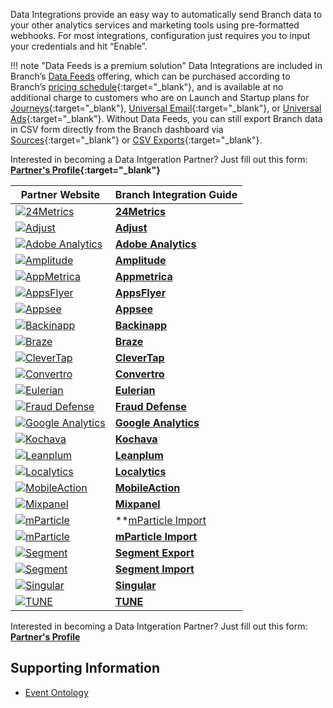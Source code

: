 Data Integrations provide an easy way to automatically send Branch data to your other analytics services and marketing tools using pre-formatted webhooks. For most integrations, configuration just requires you to input your credentials and hit “Enable”.

!!! note "Data Feeds is a premium solution"
    Data Integrations are included in Branch’s [Data Feeds](/pages/exports/data-feeds/) offering, which can be purchased according to Branch’s [pricing schedule](https://branch.io/pricing/){:target="\_blank"}, and is available at no additional charge to customers who are on Launch and Startup plans for [Journeys](https://branch.io/journeys/){:target="\_blank"}, [Universal Email](https://branch.io/email/){:target="\_blank"}, or [Universal Ads](https://branch.io/attribution/){:target="\_blank"}. Without Data Feeds, you can still export Branch data in CSV form directly from the Branch dashboard via [Sources](https://dashboard.branch.io/sources){:target="\_blank"} or [CSV Exports](https://dashboard.branch.io/data-import-export/csv-exports){:target="\_blank"}.

Interested in becoming a Data Intgeration Partner? Just fill out this form: **[Partner's Profile](https://branch.app.link/tech-partner-signup){:target="\_blank"}**

**Partner Website** | **Branch Integration Guide**
--- | ---
<a href="https://24metrics.com/" target="_blank">![24Metrics](/img/pages/integrations/logos/24metrics-banner.png)</a>|**[24Metrics](/pages/integrations/24metrics-fraudshield.md)**
<a href="https://www.adjust.com/" target="_blank">![Adjust](/img/pages/integrations/logos/adjust-logo.png)</a>|**[Adjust](/pages/integrations/adjust.md)**
<a href="https://my.omniture.com" target="_blank">![Adobe Analytics](/img/pages/integrations/logos/adobe_analytics.png)</a>|**[Adobe Analytics](/pages/integrations/adobe-analytics.md)**
<a href="https://amplitude.com" target="_blank">![Amplitude](/img/pages/integrations/logos/amplitude-logo.png)</a>|**[Amplitude](/pages/integrations/amplitude.md)**
<a href="https://appmetrica.yandex.com/" target="_blank">![AppMetrica](/img/pages/integrations/logos/app_metrica.png)</a>|**[Appmetrica](/pages/integrations/appmetrica.md)**
<a href="https://www.appsflyer.com/" target="_blank">![AppsFlyer](https://dashboard.branch.io/static/images/partners/partner_10.svg)</a>|**[AppsFlyer](/pages/integrations/appsflyer.md)**
<a href="https://www.appsee.com/" target="_blank">![Appsee](https://cdn.branch.io/branch-assets/ad-partner-manager/386574786681131050/appsee-1545601680820.png)</a>|**[Appsee](/pages/integrations/appsee.md)**
<a href="https://www.backinapp.com" target="_blank">![Backinapp](https://cdn.branch.io/branch-assets/ad-partner-manager/388787843096400122/backinapp-1546469932312.png)</a>|**[Backinapp](/pages/integrations/backinapp.md)**
<a href="https://www.braze.com/" target="_blank">![Braze](https://www.braze.com/images/logos/logo-braze.svg)</a>|**[Braze](/pages/integrations/braze.md)**
<a href="https://clevertap.com/" target="_blank">![CleverTap](/img/pages/integrations/logos/clevertap.png)</a>|**[CleverTap](/pages/integrations/clevertap.md)**
<a href="https://www.convertro.com/" target="_blank">![Convertro](/img/pages/integrations/logos/convertro-logo.png)</a>|**[Convertro](/pages/integrations/convertro.md)**
<a href="https://www.eulerian.com/en/" target="_blank">![Eulerian](/img/pages/integrations/logos/eulerian.png)</a>|**[Eulerian](/pages/integrations/eulerian.md)**
<a href="https://www.inmobi.com/" target="_blank">![Fraud Defense](https://cdn.branch.io/branch-assets/ad-partner-manager/388787843096400122/FD_horizontal_png-1545435249497.png)</a>|**[Fraud Defense](/pages/integrations/fraud-defense.md)**
<a href="https://analytics.google.com/" target="_blank">![Google Analytics](/img/pages/integrations/logos/google_analytics.png)</a>|**[Google Analytics](/pages/integrations/google-analytics.md)**
<a href="https://www.kochava.com/" target="_blank">![Kochava](/img/pages/integrations/logos/kochava.png)</a>|**[Kochava](/pages/integrations/kochava.md)**
<a href="https://www.leanplum.com/" target="_blank">![Leanplum](/img/pages/integrations/logos/leanplum.png)</a>|**[Leanplum](/pages/integrations/leanplum.md)**
<a href="https://www.localytics.com/" target="_blank">![Localytics](/img/pages/integrations/logos/localytics.png)</a>|**[Localytics](/pages/integrations/localytics.md)**
<a href="https://www.mobileaction.co/" target="_blank">![MobileAction](https://cdn.branch.io/branch-assets/ad-partner-manager//SearchAdsByMobileActionLogo-1550011543924.png)</a>|**[MobileAction](/pages/integrations/mobileaction.md)**
<a href="https://mixpanel.com/" target="_blank">![Mixpanel](https://cdn.branch.io/branch-assets/ad-partner-manager//mixpanel-1550716013249.png)</a>|**[Mixpanel](/pages/integrations/mixpanel.md)**
<a href="https://www.mparticle.com/" target="_blank">![mParticle](/img/pages/integrations/logos/mparticle.png)</a>|**[mParticle Import](/pages/integrations/mparticle-import.md)</a>|**[mParticle Export](/pages/integrations/mparticle.md)**
<a href="https://www.mparticle.com/" target="_blank">![mParticle](/img/pages/integrations/logos/mparticle.png)</a>|**[mParticle Import](/pages/integrations/mparticle-import.md)**
<a href="https://segment.com/" target="_blank">![Segment](/img/pages/integrations/logos/segment.png)</a>|**[Segment Export](/pages/integrations/segment.md)**
<a href="https://segment.com/" target="_blank">![Segment](/img/pages/integrations/logos/segment.png)</a>|**[Segment Import](/pages/integrations/segment-import.md)**
<a href="https://www.singular.net/" target="_blank">![Singular](/img/pages/integrations/logos/singular.png)</a>|**[Singular](/pages/integrations/singular.md)**
<a href="https://www.tune.com" target="_blank">![TUNE](/img/pages/integrations/logos/tune.png)</a>|**[TUNE](/pages/integrations/tune.md)**

Interested in becoming a Data Intgeration Partner? Just fill out this form: **[Partner's Profile](https://branch.app.link/ads-partner-signup)**

## Supporting Information
- [Event Ontology](/pages/exports/event_ontology_data_schema/)
